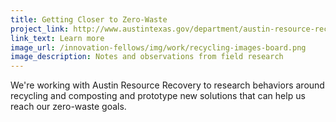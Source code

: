 ```yaml
---
title: Getting Closer to Zero-Waste
project_link: http://www.austintexas.gov/department/austin-resource-recovery
link_text: Learn more
image_url: /innovation-fellows/img/work/recycling-images-board.png
image_description: Notes and observations from field research
---
```


We're working with Austin Resource Recovery to research behaviors around recycling and composting and prototype new solutions that can help us reach our zero-waste goals.